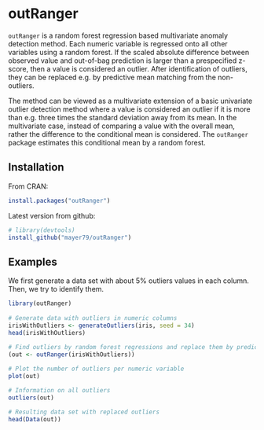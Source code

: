 # outRanger

`outRanger` is a random forest regression based multivariate anomaly detection method. Each numeric variable is regressed onto all other variables using a random forest. If the scaled absolute difference between observed value and out-of-bag prediction is larger than a prespecified z-score, then a value is considered an outlier. After identification of outliers, they can be replaced e.g. by predictive mean matching from the non-outliers.

The method can be viewed as a multivariate extension of a basic univariate outlier detection method where a value is considered an outlier if it is more than e.g. three times the standard deviation away from its mean. In the multivariate case, instead of comparing a value with the overall mean, rather the difference to the conditional mean is considered. The `outRanger` package estimates this conditional mean by a random forest.

## Installation
From CRAN:
``` r
install.packages("outRanger")
```

Latest version from github:
``` r
# library(devtools)
install_github("mayer79/outRanger")
```

## Examples

We first generate a data set with about 5% outliers values in each column. Then, we try to identify them.

``` r
library(outRanger)
 
# Generate data with outliers in numeric columns
irisWithOutliers <- generateOutliers(iris, seed = 34)
head(irisWithOutliers)
 
# Find outliers by random forest regressions and replace them by predictive mean matching.
(out <- outRanger(irisWithOutliers))

# Plot the number of outliers per numeric variable
plot(out)

# Information on all outliers
outliers(out)

# Resulting data set with replaced outliers
head(Data(out))

```
